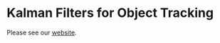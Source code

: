 # Kalman Filters for Object Tracking
Please see our [website](https://arianaolson419.github.io/KalmanFilterObjectTracking/).
